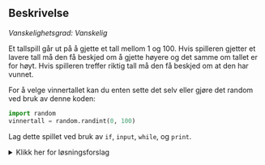 ## Beskrivelse

_Vanskelighetsgrad: Vanskelig_

Et tallspill går ut på å gjette et tall mellom 1 og 100. Hvis spilleren gjetter et lavere tall må den få beskjed om å gjette høyere og det samme om tallet er for høyt. Hvis spilleren treffer riktig tall må den få beskjed om at den har vunnet.

For å velge vinnertallet kan du enten sette det selv eller gjøre det random ved bruk av denne koden:

```python
import random
vinnertall = random.randint(0, 100)
```

Lag dette spillet ved bruk av `if`, `input`, `while`, og `print`.

<details>
  <summary>Klikk her for løsningsforslag</summary>

```python
import random

vinnertall = random.randint(0, 100)

gjettet = False

while not gjettet:
    gjetning = int(input("Hva er gjetningen din? "))

    if gjetning > vinnertall:
        print("Gjetningen din var for stor!")
    elif gjetning < vinnertall:
        print("Gjetningen din var for lite!")
    else:
        print("Gratulerer, din gjetning var riktig!")
        gjettet = True
```

</details>
